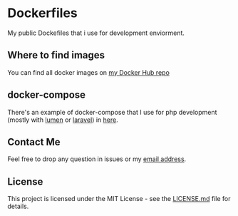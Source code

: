 # Dockerfiles
My public Dockefiles that i use for development enviorment.  

## Where to find images
You can find all docker images on [my Docker Hub repo](https://registry.hub.docker.com/u/ahbanavi)  

## docker-compose
There's an example of docker-compose that I use for php development (mostly with [lumen](https://lumen.laravel.com/) or [laravel](http://laravel.com/)) in [here](PHP/docker-compose.yml).  

## Contact Me
Feel free to drop any question in issues or my [email address](mailto:ahbanavi@gmail.com).

## License
This project is licensed under the MIT License - see the [LICENSE.md](LICENSE) file for details.